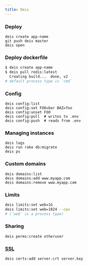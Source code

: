 ```yaml
---
title: Deis
---
```


### Deploy

```
deis create app-name
git push deis master
deis open
```

### Deploy dockerfile

```sh
$ deis create app-name
$ deis pull redis:latest
  Creating build...  done, v2
# default process type is `cmd`
```

### Config

```
deis config:list
deis config:set FOO=bar BAZ=foo
deis config:unset FOO
deis config:pull  # writes to .env
deis config:push  # reads from .env
```

### Managing instances

```
deis logs
deis run rake db:migrate
deis ps
```

### Custom domains

```
deis domains:list
deis domains:add www.myapp.com
deis domains:remove www.myapp.com
```

### Limits

```sh
deis limits:set web=1G
deis limits:set web=1024 --cpu
# (`web` is a process type)
```

### Sharing

```
deis perms:create otheruser
```

### [SSL](http://docs.deis.io/en/latest/using_deis/app-ssl/)

```
deis certs:add server.crt server.key
```
